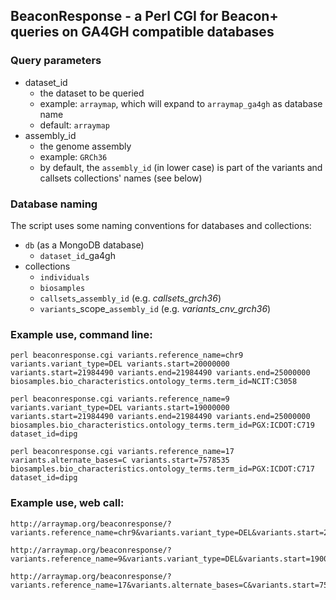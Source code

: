 ## BeaconResponse - a Perl CGI for Beacon+ queries on GA4GH compatible databases

### Query parameters

* dataset_id
   * the dataset to be queried
   * example: `arraymap`, which will expand to `arraymap_ga4gh` as database name
   * default: `arraymap`
* assembly_id
   * the genome assembly
   * example: `GRCh36`
   * by default, the `assembly_id` (in lower case) is part of the variants and callsets collections' names (see below)

### Database naming

The script uses some naming conventions for databases and collections:

* `db` (as a MongoDB database)
   * `dataset_id`_ga4gh
* collections
   * `individuals`
   * `biosamples`
   * `callsets`_`assembly_id` (e.g. *callsets_grch36*)
   * `variants`\_scope\_`assembly_id` (e.g. *variants_cnv_grch36*)


### Example use, command line:


```
perl beaconresponse.cgi variants.reference_name=chr9 variants.variant_type=DEL variants.start=20000000 variants.start=21984490 variants.end=21984490 variants.end=25000000 biosamples.bio_characteristics.ontology_terms.term_id=NCIT:C3058
```

```
perl beaconresponse.cgi variants.reference_name=9 variants.variant_type=DEL variants.start=19000000 variants.start=21984490 variants.end=21984490 variants.end=25000000 biosamples.bio_characteristics.ontology_terms.term_id=PGX:ICDOT:C719 dataset_id=dipg
```

```
perl beaconresponse.cgi variants.reference_name=17 variants.alternate_bases=C variants.start=7578535 biosamples.bio_characteristics.ontology_terms.term_id=PGX:ICDOT:C717 dataset_id=dipg
```

### Example use, web call:

```
http://arraymap.org/beaconresponse/?variants.reference_name=chr9&variants.variant_type=DEL&variants.start=20000000&variants.start=21984490&variants.end=21984490&variants.end=25000000&biosamples.bio_characteristics.ontology_terms.term_id=NCIT:C3058&biosamples.bio_characteristics.ontology_terms.term_id=NCIT:C3059
```

```
http://arraymap.org/beaconresponse/?variants.reference_name=9&variants.variant_type=DEL&variants.start=19000000&variants.start=21984490&variants.end=21984490&variants.end=25000000&biosamples.bio_characteristics.ontology_terms.term_id=PGX:ICDOT:C719&dataset_id=dipg
```

```
http://arraymap.org/beaconresponse/?variants.reference_name=17&variants.alternate_bases=C&variants.start=7578535&biosamples.bio_characteristics.ontology_terms.term_id=PGX:ICDOT:C717&dataset_id=dipg
```
